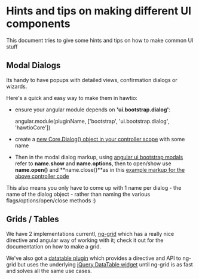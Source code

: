 # Hints and tips on making different UI components

This document tries to give some hints and tips on how to make common UI stuff

## Modal Dialogs

Its handy to have popups with detailed views, confirmation dialogs or wizards.

Here's a quick and easy way to make them in hawtio:

* ensure your angular module depends on **'ui.bootstrap.dialog'**:

    angular.module(pluginName, ['bootstrap', 'ui.bootstrap.dialog', 'hawtioCore'])

* create a [new Core.Dialog() object in your controller scope](https://github.com/hawtio/hawtio/blob/1.x/hawtio-web/src/main/webapp/app/activemq/js/browse.ts#L7) with some name

* Then in the modal dialog markup, using [angular ui bootstrap modals](http://angular-ui.github.io/bootstrap/#/modal) refer to **name.show** and **name.options**, then to open/show use **name.open()** and **name.close()**as in this [example markup for the above controller code](https://github.com/hawtio/hawtio/blob/1.x/hawtio-web/src/main/webapp/app/activemq/html/browseQueue.html#L70)

This also means you only have to come up with 1 name per dialog - the name of the dialog object - rather than naming the various flags/options/open/close methods :)

## Grids / Tables

We have 2 implementations currentl, [ng-grid](http://angular-ui.github.io/ng-grid/) which has a really nice directive and angular way of working with it; check it out for the documentation on how to make a grid.

We've also got a [datatable plugin](https://github.com/hawtio/hawtio/blob/1.x/hawtio-web/src/main/webapp/app/datatable/doc/developer.md) which provides a directive and API to ng-grid but uses the underlying [jQuery DataTable widget](http://datatables.net/) until ng-grid is as fast and solves all the same use cases.

